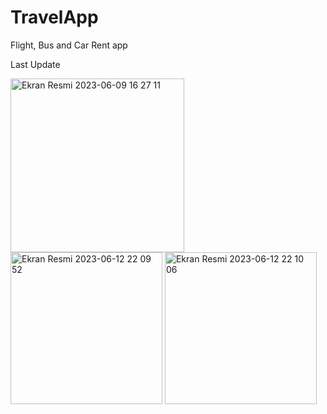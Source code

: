 # TravelApp
Flight, Bus and Car Rent app

Last Update


<img width="278" alt="Ekran Resmi 2023-06-09 16 27 11" src="https://github.com/engingulek/TravelApp/assets/74055938/0d4ad85e-fc11-4932-90c6-6a0abf7e30ab">



<img width="243" alt="Ekran Resmi 2023-06-12 22 09 52" src="https://github.com/engingulek/TravelApp/assets/74055938/25cb30f8-1eda-47e6-812e-fda47e569c3e">
<img width="243" alt="Ekran Resmi 2023-06-12 22 10 06" src="https://github.com/engingulek/TravelApp/assets/74055938/b74d7922-f73f-47dd-9c4a-1bc7c8e7557e">
